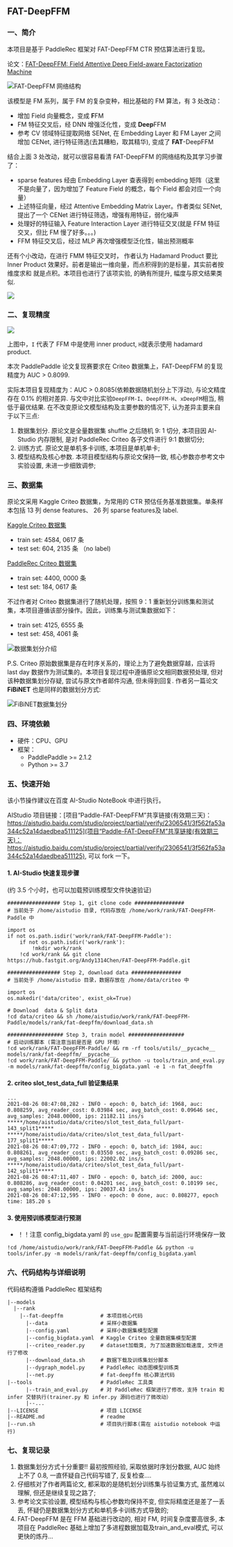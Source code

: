 ## FAT-DeepFFM

### 一、简介

本项目是基于 PaddleRec 框架对 FAT-DeepFFM CTR 预估算法进行复现。

论文：[FAT-DeepFFM: Field Attentive Deep Field-aware Factorization Machine](https://arxiv.org/abs/1905.06336)

![FAT-DeepFFM 网络结构](https://tva1.sinaimg.cn/large/008i3skNly1gtn0ys467uj610i0u0tc102.jpg)

该模型是 FM 系列，属于 FM 的复杂变种，相比基础的 FM 算法，有 3 处改动：
- 增加 Field 向量概念，变成 **F**FM 
- FM 特征交叉后，经 DNN 增强泛化性，变成 **Deep**FFM
- 参考 CV 领域特征提取网络 SENet, 在 Embedding Layer 和 FM Layer 之间增加 CENet, 进行特征筛选(去其糟粕，取其精华), 变成了 **FAT**-DeepFFM

结合上面 3 处改动，就可以很容易看清 FAT-DeepFFM 的网络结构及其学习步骤了：

- sparse features 经由 Embedding Layer 查表得到 embedding 矩阵（这里不是向量了，因为增加了 Feature Field 的概念，每个 Field 都会对应一个向量）
- 上述特征向量，经过 Attentive Embedding Matrix Layer。作者类似 SENet, 提出了一个 CENet 进行特征筛选，增强有用特征，弱化噪声
- 处理好的特征输入 Feature Interaction Layer 进行特征交叉(就是 FFM 特征交叉，但比 FM 慢了好多。。。)
- FFM 特征交叉后，经过 MLP 再次增强模型泛化性，输出预测概率

还有个小改动，在进行 FMM 特征交叉时， 作者认为 Hadamard Product 要比 Inner Product 效果好。前者是输出一维向量，而点积得到的是标量，其实前者按维度求和
就是点积。本项目也进行了该项实验, 的确有所提升, 幅度与原文结果类似.

![](https://tva1.sinaimg.cn/large/008i3skNly1gtn1f69hlej61dy0a8gn402.jpg)

### 二、复现精度

![](https://tva1.sinaimg.cn/large/008i3skNly1gtn1istjtfj611p0u0n4102.jpg)

上图中，`I` 代表了 FFM 中是使用 inner product, `H`就表示使用 hadamard product.

本次 PaddlePaddle 论文复现赛要求在 Criteo 数据集上，FAT-DeepFFM 的复现精度为 AUC > 0.8099. 

实际本项目复现精度为：AUC > 0.8085(依赖数据随机划分上下浮动), 与论文精度存在 0.1% 的相对差异. 与文中对比实验`DeepFFM-I`、`DeepFFM-H`、`xDeepFM`相当, 稍低于最优结果.
在不改变原论文模型结构及主要参数的情况下, 认为差异主要来自于以下三点:

1. 数据集划分. 原论文是全量数据集 shuffle 之后随机 9: 1 切分, 本项目因 AI-Studio 内存限制, 是对 PaddleRec Criteo 各子文件进行 9:1 数据切分;
2. 训练方式. 原论文是单机多卡训练, 本项目是单机单卡;
3. 模型结构及核心参数. 本项目模型结构与原论文保持一致, 核心参数亦参考文中实验设置, 未进一步细致调参;


### 三、数据集

原论文采用 Kaggle Criteo 数据集，为常用的 CTR 预估任务基准数据集。单条样本包括 13 列 dense features、 26 列 sparse features及 label.

[Kaggle Criteo 数据集](https://www.kaggle.com/c/criteo-display-ad-challenge)
- train set: 4584, 0617 条
- test set:   604, 2135 条 （no label)

[PaddleRec Criteo 数据集](https://github.com/PaddlePaddle/PaddleRec/blob/release/2.1.0/datasets/criteo/run.sh)
- train set: 4400, 0000 条
- test set:   184, 0617 条

不过作者对 Criteo 数据集进行了随机处理，按照 9：1 重新划分训练集和测试集，本项目遵循该部分操作。因此，训练集与测试集数据如下：
- train set: 4125, 6555 条
- test set:   458, 4061 条

![数据集划分介绍](https://tva1.sinaimg.cn/large/008i3skNly1gtn1wdgt6rj616a0c042g02.jpg)

P.S. Criteo 原始数据集是存在时序关系的，理论上为了避免数据穿越，应该将 last day 数据作为测试集的。本项目复现过程中遵循原论文相同数据预处理,
但对该种数据集划分存疑, 尝试与原文作者邮件沟通, 但未得到回复. 作者另一篇论文 **FiBiNET** 也是同样的数据划分方式:

![FiBiNET数据集划分](https://tva1.sinaimg.cn/large/008i3skNly1gttbp02danj61180dyjve02.jpg)


### 四、环境依赖
- 硬件：CPU、GPU
- 框架：
  - PaddlePaddle >= 2.1.2
  - Python >= 3.7

### 五、快速开始

该小节操作建议在百度 AI-Studio NoteBook 中进行执行。

AIStudio 项目链接：[项目“Paddle-FAT-DeepFFM”共享链接(有效期三天)：https://aistudio.baidu.com/studio/project/partial/verify/2306541/3f562fa53a344c52a14daedbea511125](项目“Paddle-FAT-DeepFFM”共享链接(有效期三天)：https://aistudio.baidu.com/studio/project/partial/verify/2306541/3f562fa53a344c52a14daedbea511125), 可以 fork 一下。

#### 1. AI-Studio 快速复现步骤
(约 3.5 个小时，也可以加载预训练模型文件快速验证)

```
################# Step 1, git clone code ################
# 当前处于 /home/aistudio 目录, 代码存放在 /home/work/rank/FAT-DeepFFM-Paddle 中

import os
if not os.path.isdir('work/rank/FAT-DeepFFM-Paddle'):
    if not os.path.isdir('work/rank'):
        !mkdir work/rank
    !cd work/rank && git clone https://hub.fastgit.org/Andy1314Chen/FAT-DeepFFM-Paddle.git

################# Step 2, download data ################
# 当前处于 /home/aistudio 目录，数据存放在 /home/data/criteo 中

import os
os.makedir('data/criteo', exist_ok=True)

# Download  data & Split data
!cd data/criteo && sh /home/aistudio/work/rank/FAT-DeepFFM-Paddle/models/rank/fat-deepffm/download_data.sh

################## Step 3, train model ##################
# 启动训练脚本 (需注意当前是否是 GPU 环境）
!cd work/rank/FAT-DeepFFM-Paddle/ && rm -rf tools/utils/__pycache__ models/rank/fat-deepffm/__pycache__
!cd work/rank/FAT-DeepFFM-Paddle/ && python -u tools/train_and_eval.py -m models/rank/fat-deepffm/config_bigdata.yaml -e 1 -n fat_deepffm

```

#### 2. criteo slot_test_data_full 验证集结果
```
...
2021-08-26 08:47:08,282 - INFO - epoch: 0, batch_id: 1968, auc: 0.808259, avg_reader_cost: 0.03984 sec, avg_batch_cost: 0.09646 sec, avg_samples: 2048.00000, ips: 21182.11 ins/s
*****/home/aistudio/data/criteo/slot_test_data_full/part-143_split1*****
*****/home/aistudio/data/criteo/slot_test_data_full/part-177_split1*****
2021-08-26 08:47:09,772 - INFO - epoch: 0, batch_id: 1984, auc: 0.808261, avg_reader_cost: 0.03550 sec, avg_batch_cost: 0.09286 sec, avg_samples: 2048.00000, ips: 22002.02 ins/s
*****/home/aistudio/data/criteo/slot_test_data_full/part-142_split1*****
2021-08-26 08:47:11,407 - INFO - epoch: 0, batch_id: 2000, auc: 0.808286, avg_reader_cost: 0.04201 sec, avg_batch_cost: 0.10199 sec, avg_samples: 2048.00000, ips: 20037.43 ins/s
2021-08-26 08:47:12,595 - INFO - epoch: 0 done, auc: 0.808277, epoch time: 185.20 s
```

#### 3. 使用预训练模型进行预测
- ！！注意 config_bigdata.yaml 的 `use_gpu` 配置需要与当前运行环境保存一致 
```
!cd /home/aistudio/work/rank/FAT-DeepFFM-Paddle && python -u tools/infer.py -m models/rank/fat-deepffm/config_bigdata.yaml
```

### 六、代码结构与详细说明

代码结构遵循 PaddleRec 框架结构
```
|--models
  |--rank
    |--fat-deepffm            # 本项目核心代码
      |--data                 # 采样小数据集
      |--config.yaml          # 采样小数据集模型配置
      |--config_bigdata.yaml  # Kaggle Criteo 全量数据集模型配置
      |--criteo_reader.py     # dataset加载类, 为了加速数据加载速度, 文件进行了修改         
      |--download_data.sh     # 数据下载及训练集划分脚本  
      |--dygraph_model.py     # PaddleRec 动态图模型训练类
      |--net.py               # fat-deepffm 核心算法代码
|--tools                      # PaddleRec 工具类
      |--train_and_eval.py    # 对 PaddleRec 框架进行了修改，支持 train 和 infer 交替执行(trainer.py 和 infer.py 源码也进行了微改动）
      |--...
|--LICENSE                    # 项目 LICENSE
|--README.md                  # readme
|--run.sh                     # 项目执行脚本(需在 aistudio notebook 中运行)
```

### 七、复现记录
1. 数据集划分方式十分重要!! 最初按照经验, 采取依据时序划分数据, AUC 始终上不了 0.8, 一直怀疑自己代码写错了, 反复检查....
2. 仔细核对了作者两篇论文, 都采取的是随机划分训练集与验证集方式, 虽然难以理解, 但还是继续复现之路了;
3. 参考论文实验设置, 模型结构与核心参数均保持不变, 但实际精度还是差了一丢丢, 怀疑仍是数据集划分方式和单机多卡训练方式导致的;
4. FAT-DeepFFM 是在 FFM 基础进行改动的, 相对 FM, 时间复杂度要高很多, 本项目在 PaddleRec 基础上增加了多进程数据加载及train_and_eval模式, 可以更快的炼丹...



